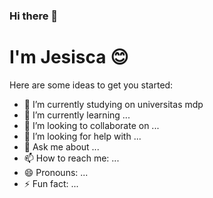 ### Hi there 👋 
<h1>I'm Jesisca &#128522;</h1>



Here are some ideas to get you started:

- 🔭 I’m currently studying on universitas mdp
- 🌱 I’m currently learning ...
- 👯 I’m looking to collaborate on ...
- 🤔 I’m looking for help with ...
- 💬 Ask me about ...
- 📫 How to reach me: ...
- 😄 Pronouns: ...
- ⚡ Fun fact: ...
